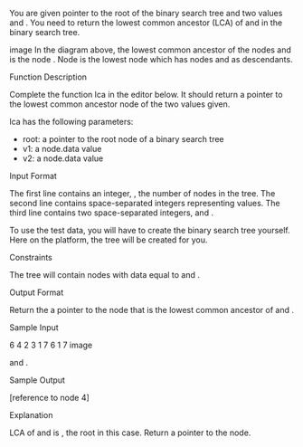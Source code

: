 You are given pointer to the root of the binary search tree and two values  and . You need to return the lowest common ancestor (LCA) of  and  in the binary search tree.

image
In the diagram above, the lowest common ancestor of the nodes  and  is the node . Node  is the lowest node which has nodes  and  as descendants.

Function Description

Complete the function lca in the editor below. It should return a pointer to the lowest common ancestor node of the two values given.

lca has the following parameters:
- root: a pointer to the root node of a binary search tree
- v1: a node.data value
- v2: a node.data value

Input Format

The first line contains an integer, , the number of nodes in the tree.
The second line contains  space-separated integers representing  values.
The third line contains two space-separated integers,  and .

To use the test data, you will have to create the binary search tree yourself. Here on the platform, the tree will be created for you.

Constraints




The tree will contain nodes with data equal to  and .

Output Format

Return the a pointer to the node that is the lowest common ancestor of  and .

Sample Input

6
4 2 3 1 7 6
1 7
image

 and .

Sample Output

[reference to node 4]

Explanation

LCA of  and  is , the root in this case.
Return a pointer to the node.